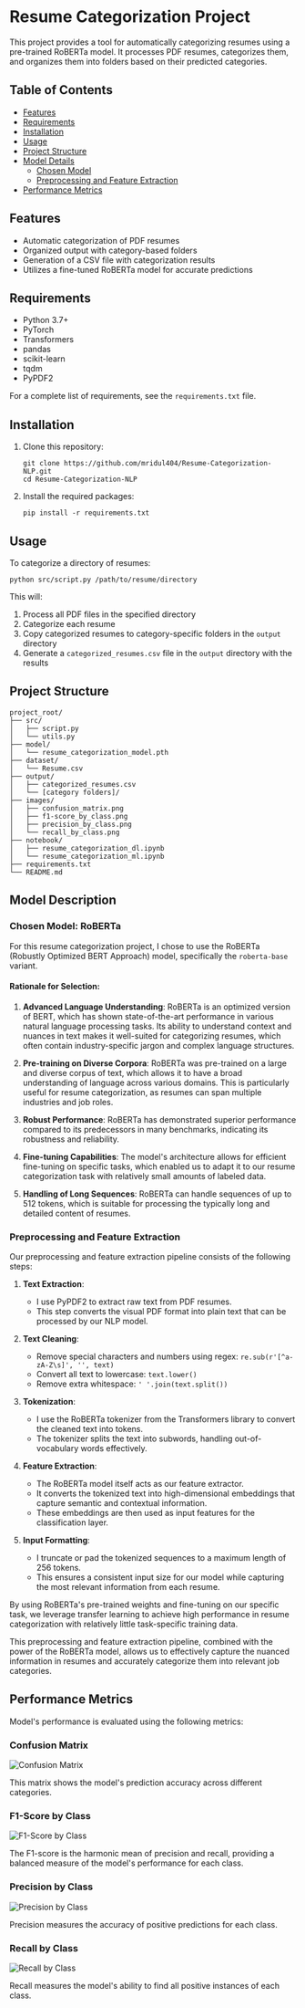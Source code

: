 # Resume Categorization Project

This project provides a tool for automatically categorizing resumes using a pre-trained RoBERTa model. It processes PDF resumes, categorizes them, and organizes them into folders based on their predicted categories.

## Table of Contents
- [Features](#features)
- [Requirements](#requirements)
- [Installation](#installation)
- [Usage](#usage)
- [Project Structure](#project-structure)
- [Model Details](#model-details)
  - [Chosen Model](#chosen-model-roberta)
  - [Preprocessing and Feature Extraction](#preprocessing-and-feature-extraction)
- [Performance Metrics](#performance-metrics)


## Features

- Automatic categorization of PDF resumes
- Organized output with category-based folders
- Generation of a CSV file with categorization results
- Utilizes a fine-tuned RoBERTa model for accurate predictions

## Requirements

- Python 3.7+
- PyTorch
- Transformers
- pandas
- scikit-learn
- tqdm
- PyPDF2

For a complete list of requirements, see the `requirements.txt` file.

## Installation

1. Clone this repository:
   ```
   git clone https://github.com/mridul404/Resume-Categorization-NLP.git
   cd Resume-Categorization-NLP
   ```

2. Install the required packages:
   ```
   pip install -r requirements.txt
   ```

## Usage

To categorize a directory of resumes:

```
python src/script.py /path/to/resume/directory
```

This will:
1. Process all PDF files in the specified directory
2. Categorize each resume
3. Copy categorized resumes to category-specific folders in the `output` directory
4. Generate a `categorized_resumes.csv` file in the `output` directory with the results

## Project Structure

```
project_root/
├── src/
│   ├── script.py
│   └── utils.py
├── model/
│   └── resume_categorization_model.pth
├── dataset/
│   └── Resume.csv
├── output/
│   ├── categorized_resumes.csv
│   └── [category folders]/
├── images/
│   ├── confusion_matrix.png
│   ├── f1-score_by_class.png
│   ├── precision_by_class.png
│   └── recall_by_class.png
├── notebook/
│   ├── resume_categorization_dl.ipynb
│   └── resume_categorization_ml.ipynb
├── requirements.txt
└── README.md
```
## Model Description

### Chosen Model: RoBERTa

For this resume categorization project, I chose to use the RoBERTa (Robustly Optimized BERT Approach) model, specifically the `roberta-base` variant.

#### Rationale for Selection:

1. **Advanced Language Understanding**: RoBERTa is an optimized version of BERT, which has shown state-of-the-art performance in various natural language processing tasks. Its ability to understand context and nuances in text makes it well-suited for categorizing resumes, which often contain industry-specific jargon and complex language structures.

2. **Pre-training on Diverse Corpora**: RoBERTa was pre-trained on a large and diverse corpus of text, which allows it to have a broad understanding of language across various domains. This is particularly useful for resume categorization, as resumes can span multiple industries and job roles.

3. **Robust Performance**: RoBERTa has demonstrated superior performance compared to its predecessors in many benchmarks, indicating its robustness and reliability.

4. **Fine-tuning Capabilities**: The model's architecture allows for efficient fine-tuning on specific tasks, which enabled us to adapt it to our resume categorization task with relatively small amounts of labeled data.

5. **Handling of Long Sequences**: RoBERTa can handle sequences of up to 512 tokens, which is suitable for processing the typically long and detailed content of resumes.

### Preprocessing and Feature Extraction

Our preprocessing and feature extraction pipeline consists of the following steps:

1. **Text Extraction**: 
   - I use PyPDF2 to extract raw text from PDF resumes.
   - This step converts the visual PDF format into plain text that can be processed by our NLP model.

2. **Text Cleaning**:
   - Remove special characters and numbers using regex: `re.sub(r'[^a-zA-Z\s]', '', text)`
   - Convert all text to lowercase: `text.lower()`
   - Remove extra whitespace: `' '.join(text.split())`

3. **Tokenization**:
   - I use the RoBERTa tokenizer from the Transformers library to convert the cleaned text into tokens.
   - The tokenizer splits the text into subwords, handling out-of-vocabulary words effectively.

4. **Feature Extraction**:
   - The RoBERTa model itself acts as our feature extractor.
   - It converts the tokenized text into high-dimensional embeddings that capture semantic and contextual information.
   - These embeddings are then used as input features for the classification layer.

5. **Input Formatting**:
   - I truncate or pad the tokenized sequences to a maximum length of 256 tokens.
   - This ensures a consistent input size for our model while capturing the most relevant information from each resume.

By using RoBERTa's pre-trained weights and fine-tuning on our specific task, we leverage transfer learning to achieve high performance in resume categorization with relatively little task-specific training data.

This preprocessing and feature extraction pipeline, combined with the power of the RoBERTa model, allows us to effectively capture the nuanced information in resumes and accurately categorize them into relevant job categories.

## Performance Metrics

Model's performance is evaluated using the following metrics:

### Confusion Matrix

![Confusion Matrix](images/confusion_matrix.png)

This matrix shows the model's prediction accuracy across different categories.

### F1-Score by Class

![F1-Score by Class](images/f1-score_by_class.png)

The F1-score is the harmonic mean of precision and recall, providing a balanced measure of the model's performance for each class.

### Precision by Class

![Precision by Class](images/precision_by_class.png)

Precision measures the accuracy of positive predictions for each class.

### Recall by Class

![Recall by Class](images/recall_by_class.png)

Recall measures the model's ability to find all positive instances of each class.
